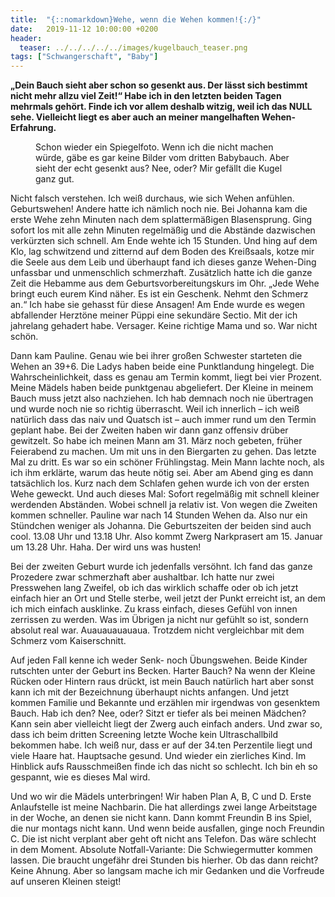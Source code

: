 ```yaml
---
title:  "{::nomarkdown}Wehe, wenn die Wehen kommen!{:/}"
date:   2019-11-12 10:00:00 +0200
header:
  teaser: ../../../../../images/kugelbauch_teaser.png
tags: ["Schwangerschaft", "Baby"]
---
```


**„Dein Bauch sieht aber schon so gesenkt aus. Der lässt sich bestimmt nicht mehr allzu viel Zeit!“ Habe ich in den letzten beiden Tagen mehrmals gehört. Finde ich vor allem deshalb witzig, weil ich das NULL sehe. Vielleicht liegt es aber auch an meiner mangelhaften Wehen-Erfahrung.**

<figure>
  <img src="../../../../../images/kugelbauch.png" alt="">
  <figcaption>Schon wieder ein Spiegelfoto. Wenn ich die nicht machen würde, gäbe es gar keine Bilder vom dritten Babybauch. Aber sieht der echt gesenkt aus? Nee, oder? Mir gefällt die Kugel ganz gut.</figcaption>
</figure>

Nicht falsch verstehen. Ich weiß durchaus, wie sich Wehen anfühlen. Geburtswehen! Andere hatte ich nämlich noch nie. Bei Johanna kam die erste Wehe zehn Minuten nach dem splattermäßigen Blasensprung. Ging sofort los mit alle zehn Minuten regelmäßig und die Abstände dazwischen verkürzten sich schnell. Am Ende wehte ich 15 Stunden. Und hing auf dem Klo, lag schwitzend und zitternd auf dem Boden des Kreißsaals, kotze mir die Seele aus dem Leib und überhaupt fand ich dieses ganze Wehen-Ding unfassbar und unmenschlich schmerzhaft. Zusätzlich hatte ich die ganze Zeit die Hebamme aus dem Geburtsvorbereitungskurs im Ohr. „Jede Wehe bringt euch eurem Kind näher. Es ist ein Geschenk. Nehmt den Schmerz an.“ Ich habe sie gehasst für diese Ansagen! Am Ende wurde es wegen abfallender Herztöne meiner Püppi eine sekundäre Sectio. Mit der ich jahrelang gehadert habe. Versager. Keine richtige Mama und so. War nicht schön.

Dann kam Pauline. Genau wie bei ihrer großen Schwester starteten die Wehen an 39+6. Die Ladys haben beide eine Punktlandung hingelegt. Die Wahrscheinlichkeit, dass es genau am Termin kommt, liegt bei vier Prozent. Meine Mädels haben beide punktgenau abgeliefert. Der Kleine in meinem Bauch muss jetzt also nachziehen. Ich hab demnach noch nie übertragen und wurde noch nie so richtig überrascht. Weil ich innerlich – ich weiß natürlich dass das naiv und Quatsch ist – auch immer rund um den Termin geplant habe. Bei der Zweiten haben wir dann ganz offensiv drüber gewitzelt. So habe ich meinen Mann am 31. März noch gebeten, früher Feierabend zu machen. Um mit uns in den Biergarten zu gehen. Das letzte Mal zu dritt. Es war so ein schöner Frühlingstag. Mein Mann lachte noch, als ich ihm erklärte, warum das heute nötig sei. Aber am Abend ging es dann tatsächlich los. Kurz nach dem Schlafen gehen wurde ich von der ersten Wehe geweckt. Und auch dieses Mal: Sofort regelmäßig mit schnell kleiner werdenden Abständen. Wobei schnell ja relativ ist. Von wegen die Zweiten kommen schneller. Pauline war nach 14 Stunden Wehen da. Also nur ein Stündchen weniger als Johanna. Die Geburtszeiten der beiden sind auch cool. 13.08 Uhr und 13.18 Uhr. Also kommt Zwerg Narkprasert am 15. Januar um 13.28 Uhr. Haha. Der wird uns was husten!

Bei der zweiten Geburt wurde ich jedenfalls versöhnt. Ich fand das ganze Prozedere zwar schmerzhaft aber aushaltbar. Ich hatte nur zwei Presswehen lang Zweifel, ob ich das wirklich schaffe oder ob ich jetzt einfach hier an Ort und Stelle sterbe, weil jetzt der Punkt erreicht ist, an dem ich mich einfach ausklinke. Zu krass einfach, dieses Gefühl von innen zerrissen zu werden. Was im Übrigen ja nicht nur gefühlt so ist, sondern absolut real war. Auauauauauaua. Trotzdem nicht vergleichbar mit dem Schmerz vom Kaiserschnitt. 

Auf jeden Fall kenne ich weder Senk- noch Übungswehen. Beide Kinder rutschten unter der Geburt ins Becken. Harter Bauch? Na wenn der Kleine Rücken oder Hintern raus drückt, ist mein Bauch natürlich hart aber sonst kann ich mit der Bezeichnung überhaupt nichts anfangen. Und jetzt kommen Familie und Bekannte und erzählen mir irgendwas von gesenktem Bauch. Hab ich den? Nee, oder? Sitzt er tiefer als bei meinen Mädchen? Kann sein aber vielleicht liegt der Zwerg auch einfach anders. Und zwar so, dass ich beim dritten Screening letzte Woche kein Ultraschallbild bekommen habe. Ich weiß nur, dass er auf der 34.ten Perzentile liegt und viele Haare hat. Hauptsache gesund. Und wieder ein zierliches Kind. Im Hinblick aufs Rausschmeißen finde ich das nicht so schlecht. Ich bin eh so gespannt, wie es dieses Mal wird. 

Und wo wir die Mädels unterbringen! Wir haben Plan A, B, C und D. Erste Anlaufstelle ist meine Nachbarin. Die hat allerdings zwei lange Arbeitstage in der Woche, an denen sie nicht kann. Dann kommt Freundin B ins Spiel, die nur montags nicht kann. Und wenn beide ausfallen, ginge noch Freundin C. Die ist nicht verplant aber geht oft nicht ans Telefon. Das wäre schlecht in dem Moment. Absolute Notfall-Variante: Die Schwiegermutter kommen lassen. Die braucht ungefähr drei Stunden bis hierher. Ob das dann reicht? Keine Ahnung. Aber so langsam mache ich mir Gedanken und die Vorfreude auf unseren Kleinen steigt!
